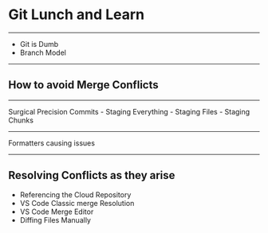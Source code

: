 # Git Lunch and Learn

---

- Git is Dumb
- Branch Model

---

## How to avoid Merge Conflicts

---

Surgical Precision Commits
	- Staging Everything
	- Staging  Files
	- Staging Chunks

---

Formatters causing issues

---

## Resolving Conflicts as they arise 
- Referencing the Cloud Repository
- VS Code Classic merge Resolution
- VS Code Merge Editor
- Diffing Files Manually
